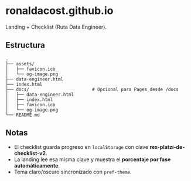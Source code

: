 # ronaldacost.github.io
Landing + Checklist (Ruta Data Engineer).

## Estructura
```
.
├── assets/
│   ├── favicon.ico
│   └── og-image.png
├── data-engineer.html
├── index.html
├── docs/                        # Opcional para Pages desde /docs
│   ├── data-engineer.html
│   ├── index.html
│   ├── favicon.ico
│   └── og-image.png
└── README.md
```

## Notas
- El checklist guarda progreso en `localStorage` con clave **rex-platzi-de-checklist-v2**.
- La landing lee esa misma clave y muestra el **porcentaje por fase automáticamente**.
- Tema claro/oscuro sincronizado con `pref-theme`.
